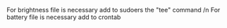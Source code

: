 For brightness file is necessary add to sudoers the "tee" command /n
For battery file is necessary add to crontab
